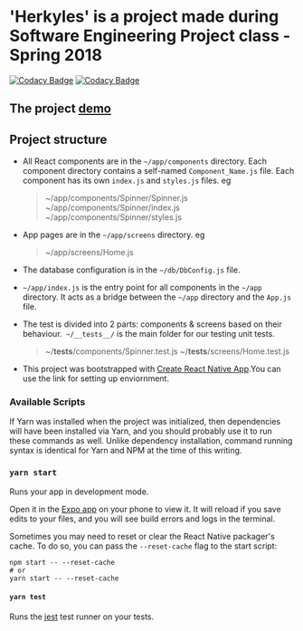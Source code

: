 # 'Herkyles' is a project made during Software Engineering Project class - Spring 2018

 [![Codacy Badge](https://api.codacy.com/project/badge/Grade/f620b5e1ebb447f1b56cf6bc57bf38c1)](https://www.codacy.com/app/dichha/herkyles?utm_source=github.com&amp;utm_medium=referral&amp;utm_content=dichha/herkyles&amp;utm_campaign=Badge_Grade) [![Codacy Badge](https://api.codacy.com/project/badge/Coverage/f620b5e1ebb447f1b56cf6bc57bf38c1)](https://www.codacy.com/app/dichha/herkyles?utm_source=github.com&utm_medium=referral&utm_content=dichha/herkyles&utm_campaign=Badge_Coverage)

## The project [demo](https://www.youtube.com/watch?v=alTRDsHim8w&t=104s)


## Project structure

* All React components are in the `~/app/components` directory. Each component directory contains a self-named `Component_Name.js` file. Each component has its own `index.js` and `styles.js` files. eg

    > ~/app/components/Spinner/Spinner.js <br>
    > ~/app/components/Spinner/index.js <br>
    > ~/app/components/Spinner/styles.js <br>

* App pages are in the `~/app/screens` directory. eg

    > ~/app/screens/Home.js <br>

* The database configuration is in the  `~/db/DbConfig.js` file.

* `~/app/index.js` is the entry point for all components in the `~/app` directory. It acts as a bridge between the `~/app` directory and the `App.js` file.

* The test is divided into 2 parts: components & screens based on their behaviour.` ~/__tests__/` is the main folder for our testing unit tests. 
    > ~/__tests__/components/Spinner.test.js 
    > ~/__tests__/screens/Home.test.js

* This project was bootstrapped with [Create React Native App](https://github.com/react-community/create-react-native-app).You can use the link for setting up enviornment. 

### Available Scripts

If Yarn was installed when the project was initialized, then dependencies will have been installed via Yarn, and you should probably use it to run these commands as well. Unlike dependency installation, command running syntax is identical for Yarn and NPM at the time of this writing.

### `yarn start`

Runs your app in development mode.

Open it in the [Expo app](https://expo.io) on your phone to view it. It will reload if you save edits to your files, and you will see build errors and logs in the terminal.

Sometimes you may need to reset or clear the React Native packager's cache. To do so, you can pass the `--reset-cache` flag to the start script:

```
npm start -- --reset-cache
# or
yarn start -- --reset-cache
```

#### `yarn test`

Runs the [jest](https://github.com/facebook/jest) test runner on your tests.
